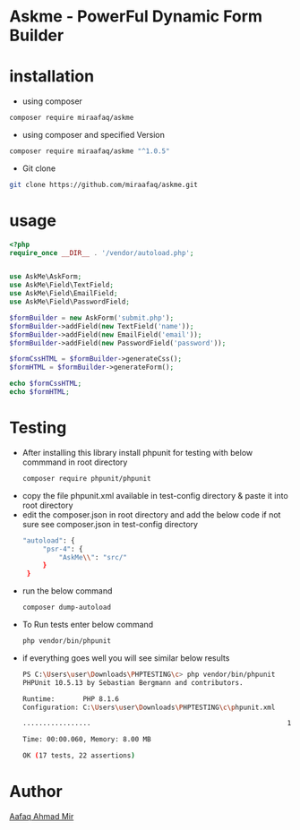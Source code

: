 ### 
 # Askme - PowerFul Dynamic Form Builder


# installation 
- using composer
 ```bash
composer require miraafaq/askme
```
- using composer and specified Version
 ```bash
composer require miraafaq/askme "^1.0.5"
```
  
- Git clone 
```bash
git clone https://github.com/miraafaq/askme.git
```
  

 # usage
 ```php
 <?php
require_once __DIR__ . '/vendor/autoload.php';


use AskMe\AskForm;
use AskMe\Field\TextField;
use AskMe\Field\EmailField;
use AskMe\Field\PasswordField;

$formBuilder = new AskForm('submit.php');
$formBuilder->addField(new TextField('name'));
$formBuilder->addField(new EmailField('email'));
$formBuilder->addField(new PasswordField('password'));

$formCssHTML = $formBuilder->generateCss();
$formHTML = $formBuilder->generateForm();

echo $formCssHTML;
echo $formHTML;
```
# Testing 
- After installing this library install phpunit for testing with below commmand in root directory
  ```bash
  composer require phpunit/phpunit
  ```
 - copy the file phpunit.xml available in test-config directory & paste it into root directory
 - edit the composer.json in root directory and add the below code if not sure see composer.json in test-config directory
   ```bash
   "autoload": {
        "psr-4": {
            "AskMe\\": "src/"
        }
    }
   ```
 - run the below command
    ```bash
    composer dump-autoload
    ```
 - To Run tests enter below command
   ```bash
   php vendor/bin/phpunit
   ```
 - if everything goes well you will see similar below results
   ```bash
   PS C:\Users\user\Downloads\PHPTESTING\c> php vendor/bin/phpunit          
   PHPUnit 10.5.13 by Sebastian Bergmann and contributors.

   Runtime:       PHP 8.1.6
   Configuration: C:\Users\user\Downloads\PHPTESTING\c\phpunit.xml

   .................                                                 17 / 17 (100%)

   Time: 00:00.060, Memory: 8.00 MB

   OK (17 tests, 22 assertions)
   ```
   
   

# Author 
[Aafaq Ahmad Mir](https://miraafaq.in)
